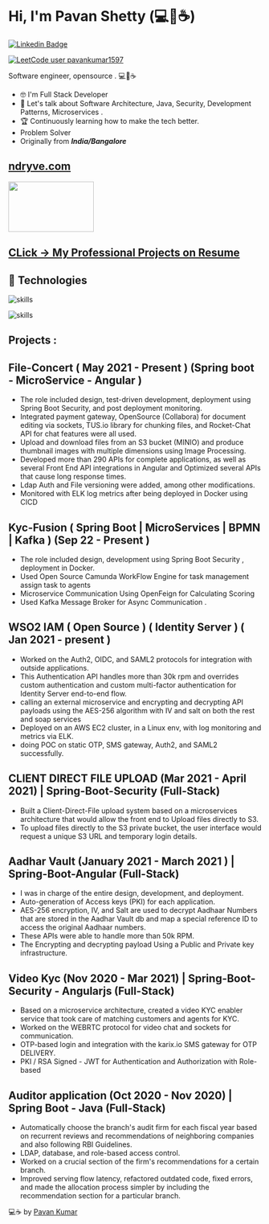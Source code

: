 # Hi, I'm Pavan Shetty (💻🦦☕)
[![Linkedin Badge](https://img.shields.io/badge/-pavankumar1597-0072b1?style=flat&logo=Linkedin&logoColor=white&link=https://www.linkedin.com/in/pavankumar1597/)](https://www.linkedin.com/in/pavankumar1597/)  


[![LeetCode user pavankumar1597](https://img.shields.io/badge/dynamic/json?style=for-the-badge&labelColor=black&color=%23ffa116&label=Solved&query=solved&url=https%3A%2F%2Fleetcode-badge.vercel.app%2Fapi%2Fusers%2Fpavankumar1597&logo=leetcode&logoColor=yellow)](https://leetcode.com/pavankumar1597/)


Software engineer, opensource . 💻💖☕
- 🤓 I'm Full Stack Developer 
- 💬 Let's talk about Software Architecture, Java, Security, Development Patterns, Microservices  .
- 🏆 Continuously learning how to make the tech better.
- Problem Solver
- Originally from ***India/Bangalore*** 

## [ndryve.com](https://concert.exzatech.net/)  
<img src="[https://concert.exzatech.net/assets/images/logocmp.png](https://www.ndryve.net/assets/img/logo.png)" width="170" height="100">

## [CLick -> My Professional Projects on Resume](https://github.com/pavankumar1597/pavankumar1597/blob/master/Projects.md)


## 🔧 Technologies
![skills](https://skillicons.dev/icons?i=java,js,ts,python,go,angular,html,css&theme=dark)

![skills](https://skillicons.dev/icons?i=postgres,mongodb,mysql,docker,nginx,vscode,idea,linux,gitlab,aws,autocad&theme=dark)

## Projects : 

## File-Concert ( May 2021 - Present ) (Spring boot - MicroService - Angular )

- The role included design, test-driven development, deployment using Spring Boot Security, and post deployment monitoring.
- Integrated payment gateway, OpenSource (Collabora) for document editing via sockets, TUS.io library for chunking files, and Rocket-Chat API for chat features were all used.
- Upload and download files from an S3 bucket (MINIO) and produce thumbnail images with multiple dimensions using Image Processing. 
- Developed more than 290 APIs for complete applications, as well as several Front End API integrations in Angular  and Optimized several APIs that cause long response times.
- Ldap Auth and File versioning were added, among other modifications.
- Monitored with ELK log metrics after being deployed in Docker using CICD

## Kyc-Fusion ( Spring Boot | MicroServices | BPMN | Kafka ) (Sep 22 - Present )

- The role included design, development using Spring Boot Security , deployment in Docker.
- Used Open Source Camunda WorkFlow Engine for task management  assign task to agents
- Microservice Communication Using OpenFeign for Calculating Scoring 
- Used Kafka Message Broker for Async Communication . 

## WSO2 IAM ( Open Source ) ( Identity Server )  ( Jan 2021 - present )

- Worked on the Auth2, OIDC, and SAML2 protocols for integration with outside applications.
- This Authentication API handles more than 30k rpm and overrides custom authentication and custom multi-factor authentication for Identity Server end-to-end flow.
- calling an external microservice and encrypting and decrypting API payloads using the AES-256 algorithm with IV and salt on both the rest and soap services
- Deployed on an AWS EC2 cluster, in a Linux env, with log monitoring and metrics via ELK.
- doing POC on static OTP, SMS gateway, Auth2, and SAML2 successfully.

## CLIENT DIRECT FILE UPLOAD (Mar 2021 - April 2021) | Spring-Boot-Security (Full-Stack)

- Built a Client-Direct-File upload system based on a microservices architecture that would allow the front end to Upload files directly to S3.
- To upload files directly to the S3 private bucket, the user interface would request a unique S3 URL and temporary login details. 

## Aadhar Vault (January 2021 - March 2021 ) | Spring-Boot-Angular (Full-Stack)

- I was in charge of the entire design, development, and deployment.
- Auto-generation of  Access keys (PKI) for each application.
- AES-256 encryption, IV, and Salt are used to decrypt Aadhaar Numbers that are stored in the Aadhar Vault db and map a special reference ID to access the original Aadhaar numbers.
- These APIs were able to handle more than 50k RPM. 
- The Encrypting and decrypting payload Using a Public and Private key infrastructure. 

## Video Kyc (Nov 2020 - Mar 2021)  | Spring-Boot-Security - Angularjs  (Full-Stack)

- Based on a microservice architecture, created a video KYC enabler service that took care of matching customers and agents for KYC.
- Worked on the WEBRTC protocol for video chat and sockets for communication.
- OTP-based login and integration with the karix.io SMS gateway for OTP DELIVERY.
- PKI / RSA Signed - JWT for Authentication and Authorization with Role-based


## Auditor application (Oct 2020 - Nov 2020) | Spring Boot - Java   (Full-Stack)

- Automatically choose the branch's audit firm for each fiscal year based on recurrent reviews and recommendations of neighboring companies and also following RBI Guidelines.
- LDAP, database, and role-based access control.
- Worked on a crucial section of the firm's recommendations for a certain branch.  
- Improved serving flow latency, refactored outdated code, fixed errors, and made the allocation process simpler by including the recommendation section for a particular branch.



💻☕ by [Pavan Kumar](https://www.linkedin.com/in/pavankumar1597/)




